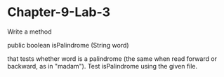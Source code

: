 # Chapter-9-Lab-3
 Write a method 
 
public boolean isPalindrome (String word)

that tests whether word is a palindrome (the same when read forward or backward, as in "madam"). Test isPalindrome using the given file.
